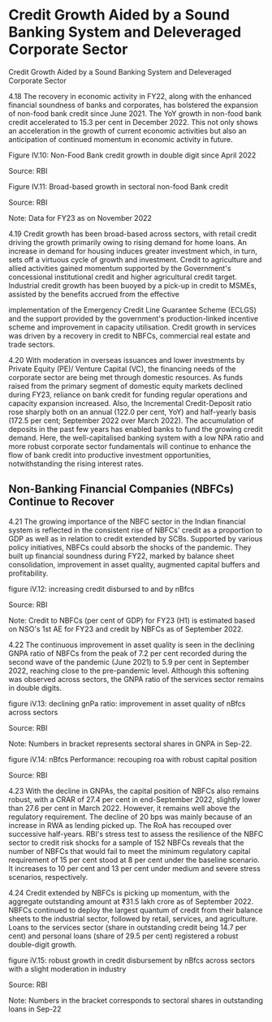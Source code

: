 # Credit Growth Aided by a Sound Banking System and Deleveraged Corporate Sector

Credit Growth Aided by a Sound Banking System and Deleveraged Corporate Sector

4.18  The recovery in economic activity in FY22, along with the enhanced financial soundness of banks and corporates, has bolstered the expansion of non-food bank credit since June 2021. The YoY growth in non-food bank credit accelerated to 15.3 per cent in December 2022. This not only shows an acceleration in the growth of current economic activities but also an anticipation of continued momentum in economic activity in future.

Figure IV.10: Non-Food Bank credit growth in double digit since April 2022

<!-- image -->

Source: RBI

Figure IV.11: Broad-based growth in sectoral non-food Bank credit

<!-- image -->

<!-- image -->

<!-- image -->

<!-- image -->

Source: RBI

Note: Data for FY23 as on November 2022

4.19  Credit growth has been broad-based across sectors, with retail credit driving the growth primarily owing to rising demand for home loans. An increase in demand for housing induces greater investment which, in turn, sets off a virtuous cycle of growth and investment. Credit to agriculture and allied activities gained momentum supported by the Government's concessional institutional  credit  and  higher  agricultural  credit  target.  Industrial  credit  growth  has  been buoyed by a pick-up in credit to MSMEs, assisted by the benefits accrued from the effective

implementation of the Emergency Credit Line Guarantee Scheme (ECLGS) and the support provided by the government's production-linked incentive scheme and improvement in capacity utilisation. Credit growth in services was driven by a recovery in credit to NBFCs, commercial real estate and trade sectors.

4.20  With moderation in overseas issuances and lower investments by Private Equity (PE)/ Venture Capital (VC), the financing needs of the corporate sector are being met through domestic resources.   As  funds  raised  from  the  primary  segment  of  domestic  equity  markets  declined during FY23, reliance on bank credit for funding regular operations and capacity expansion increased. Also, the Incremental Credit-Deposit ratio rose sharply both on an annual (122.0 per cent, YoY) and half-yearly basis (172.5 per cent; September 2022 over March 2022). The accumulation of deposits in the past few years has enabled banks to fund the growing credit demand.  Here,  the  well-capitalised  banking  system  with  a  low  NPA  ratio  and  more  robust corporate sector fundamentals will continue to enhance the flow of bank credit into productive investment opportunities, notwithstanding the rising interest rates.

## Non-Banking Financial Companies (NBFCs) Continue to Recover

4.21  The growing importance of the NBFC sector in the Indian financial system is reflected in the consistent rise of NBFCs' credit as a proportion to GDP as well as in relation to credit extended by SCBs. Supported by various policy initiatives, NBFCs could absorb the shocks of  the  pandemic. They  built  up  financial  soundness  during  FY22,  marked  by  balance  sheet consolidation, improvement in asset quality, augmented capital buffers and profitability.

figure iV.12: increasing credit disbursed to and by nBfcs

<!-- image -->

Source: RBI

Note: Credit to NBFCs (per cent of GDP) for FY23 (H1) is estimated based on NSO's 1st AE for FY23 and credit by NBFCs as of September 2022.

4.22  The  continuous  improvement  in  asset  quality  is  seen  in  the  declining  GNPA  ratio  of NBFCs from the peak of 7.2 per cent recorded during the second wave of the pandemic (June 2021) to 5.9 per cent in September 2022, reaching close to the pre-pandemic level. Although this softening was observed across sectors, the GNPA ratio of the services sector remains in double digits.

figure iV.13: declining gnPa ratio: improvement in asset quality of nBfcs across sectors

<!-- image -->

Source: RBI

Note: Numbers in bracket represents sectoral shares in GNPA in Sep-22.

figure iV.14: nBfcs Performance: recouping roa with robust capital position

<!-- image -->

Source: RBI

4.23  With the decline in GNPAs, the capital position of NBFCs also remains robust, with a CRAR of 27.4 per cent in end-September 2022, slightly lower than 27.6 per cent in March 2022. However, it remains well above the regulatory requirement. The decline of 20 bps was mainly because of an increase in RWA as lending picked up. The RoA has recouped over successive half-years.  RBI's stress test to assess the resilience of the NBFC sector to credit risk shocks for a sample of 152 NBFCs reveals that the number of NBFCs that would fail to meet the minimum regulatory capital requirement of 15 per cent stood at 8 per cent under the baseline scenario. It increases to 10 per cent and 13 per cent under medium and severe stress scenarios, respectively.

4.24  Credit  extended  by  NBFCs  is  picking  up  momentum,  with  the  aggregate  outstanding amount  at  ₹31.5  lakh  crore  as  of  September  2022.  NBFCs  continued  to  deploy  the  largest quantum of credit from their balance sheets to the industrial sector, followed by retail, services, and agriculture. Loans to the services sector (share in outstanding credit being 14.7 per cent) and personal loans (share of 29.5 per cent) registered a robust double-digit growth.

figure iV.15: robust growth in credit disbursement by nBfcs across sectors with a slight moderation in industry

<!-- image -->

Source: RBI

Note: Numbers in the bracket corresponds to sectoral shares in outstanding loans in Sep-22

##